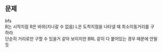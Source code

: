 ## 문제
bfs  
B는 시작지점 R은 바위(지나갈 수 없음) L은 도착지점을 나타낼 때 최소이동거리를 구하라  
단순히 거리로만 구할 수 있을거 같아 보이지만 BRL 같이 다 붙어있는 경우 때문에 안될 듯
